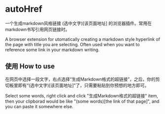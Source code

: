 # autoHref
一个生成markdown风格链接 (选中文字)[该页面地址] 的浏览器插件。常用在markdown书写引用网页链接时。

A browser extension for utomatically creating a markdown style hyperlink of the page with title you are selecting. Often used when you want to reference some link in your markdown writing.


## 使用 How to use
在网页中选择一段文字，右点选择“生成Markdown格式的超链接”，之后，你的剪切板里即有“(选中文字)[该页面地址]”了，只需要粘贴到你预想的地方即可。

Select some words, right click and click "生成Markdown格式的超链接" item, then your clipborad would be like "(some words)[the link of that page]", and you can paste it somewhere else.